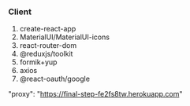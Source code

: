 ### Client

1. create-react-app
2. MaterialUI/MaterialUI-icons
3. react-router-dom
4. @reduxjs/toolkit
5. formik+yup
6. axios
7. @react-oauth/google

"proxy": "https://final-step-fe2fs8tw.herokuapp.com"
